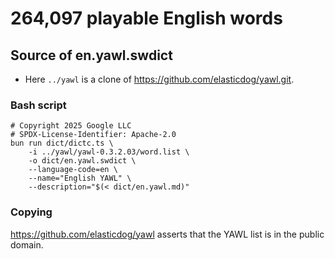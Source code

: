 # 264,097 playable English words

## Source of en.yawl.swdict

* Here `../yawl` is a clone of https://github.com/elasticdog/yawl.git.

### Bash script

```shell
# Copyright 2025 Google LLC
# SPDX-License-Identifier: Apache-2.0
bun run dict/dictc.ts \
    -i ../yawl/yawl-0.3.2.03/word.list \
    -o dict/en.yawl.swdict \
    --language-code=en \
    --name="English YAWL" \
    --description="$(< dict/en.yawl.md)"
```

### Copying

https://github.com/elasticdog/yawl asserts that the YAWL list is in the public
domain.
